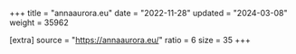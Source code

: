+++
title = "annaaurora.eu"
date = "2022-11-28"
updated = "2024-03-08"
weight = 35962

[extra]
source = "https://annaaurora.eu/"
ratio = 6
size = 35
+++
